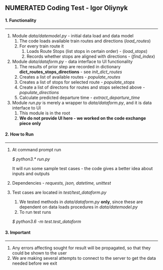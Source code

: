 ## NUMERATED Coding Test - Igor Oliynyk

#### 1. Functionality
----
  1. Module _data/datemodel.py_ - initial data load and data model
      1. The code loads available train routes and directions (_load_routes_)
      2. For every train route it
          1. Loads Route Stops (list stops in certain order) - (_load_stops_)
          2. Records whether stops are aligned with directions - (_find_index_)
  2. Module _data/dataform.py_ - data interface to UI functionality
      1. The results of prior step are recorded in dictionary __dict_routes_stops_directions__ - see _init_dict_routes_
      2. Creates a list of available routes - _populate_routes_
      3. Creates a list of stops for selected route - _populate_stops_
      4. Create a list of directons for routes and stops selected above - _populate_directions_
      5. Calculate predicted departure time - _extract_departure_time_
  3. Module _run.py_ is merely a wrapper to _data/dataform.py_, and it is data interface to UI
      1. This module is in the root
      2. __We do not provide UI here - we worked on the code exchange piece only__


#### 2. How to Run
---
  1. At command prompt run 
     
     _$ python3.* run.py_
     
     It will run some sample test cases - the code gives a better idea about inputs and outputs
     
  2. Dependencies - _requests, json, datetime, unittest_
  3. Test cases are located in _test/test_dataform.py_
      1. We tested methods in _data/dataform.py_ **only**, since these are dependent on data loads procedures in _data/datemodel.py_
      2. To run test runs
      
      _$ python3.6 -m test.test_dataform_
      
#### 3. Important
---
   1. Any errors affecting sought for result will be propagated, so that they could be shown to the user
   2. We are making several attempts to connect to the server to get the data needed before we exit